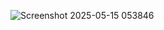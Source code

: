 
![Screenshot 2025-05-15 053846](https://github.com/user-attachments/assets/624868db-9d8b-4a0c-b72d-e3611e3631a1)
